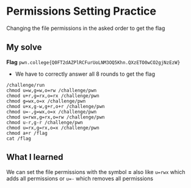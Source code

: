 # Permissions Setting Practice

Changing the file permissions in the asked order to get the flag

## My solve
**Flag** `pwn.college{Q0FT2dAZPlRCFurUoLNM3OQ5Khn.QXzETO0wCO2gjNzEzW}`
- We have to correctly answer all 8 rounds to get the flag

```
/challenge/run
chmod u=w,g=w,o=rw /challenge/pwn
chmod u+r,g=rx,o=rx /challenge/pwn
chmod g=wx,o=x /challenge/pwn
chmod u+x,g-w,g+r,o+r /challenge/pwn
chmod u=-,g=wx,o=x /challenge/pwn
chmod u=rwx,g=rx,o=rw /challenge/pwn
chmod u-r,g-r /challenge/pwn
chmod u=rx,g=rx,o=x /challenge/pwn
chmod a+r /flag
cat /flag
```

## What I learned
We can set the file permissions with the symbol **=** also like `u=rwx` which adds all permissions or `u=-` which removes all permissions